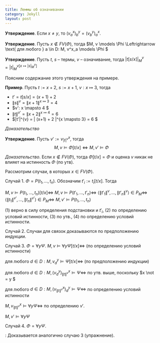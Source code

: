 ```yaml
---
title: Леммы об означивании
category: Jekyll
layout: post
---
```


**Утверждение**. Если $x \not = y$, то $(v^x_a)^y_b = (v^y_b)^x_a$. 

**Утверждение**. Пусть $x \not \in FV(\Phi)$, тогда $M, v \models \Phi \Leftrightarrow \text{ для любого } a \in D: M, v^x_a \models \Phi $

**Утверждение**. Пусть $t$, $s$ – термы, $v$ – означивание, тогда $|t[s/x]|^v_M = |t|_M^{v[x \mapsto |s|^v_M ]}$

Поясним содержание этого утверждения на примере.

**Пример**. Пусть $t:= x + 2$, $s:= x + 1$, $v: x \mapsto 3$, тогда
* $t'= t[s/x]= (x + 1) + 2$
* $\|s\|^v = \|x+1\|^{x \mapsto 3} = 4$
* $v': x \mapsto 4 $
* $\|t\|^{v'}= \|x + 2\|^{x \mapsto 4} = 6$
* $\|t'\|^{v} = \| (x+1) + 2 \|^{x \mapsto 3} = 6 $

*Доказательство* 

**Утверждение**. Пусть $v':= v^x_{|t|^v}$, тогда
$$M, v \models \Phi [t/x] \iff M, v' \models \Phi$$

*Доказательство*. Если $x \not \in FV(\Phi)$, тогда $\Phi[t/x] = \Phi$ и оценка  $v$ никак не влияет на истинность $\Phi$ (по утв).

Рассмотрим случаи, в которых $x \in FV(\Phi)$.

Случай 1. $\Phi = P(t_1, \dots, t_n)$. Обозначим $t'_i:=t_i[t/x]$. Тогда

$M, v \models P(t_1, \dots, t_n)[t/x] \Leftrightarrow$
$M, v \models P(t'_1, \dots, t'_n) \Leftrightarrow$ 
$\langle  \|t'_1\|^v, \dots, \|t'_n\|^v \rangle \in P_M \Leftrightarrow$
$\langle  \|t_1\|^{v'}, \dots, \|t_n\|^{v'} \rangle \in P_M  \Leftrightarrow$ 
$M, v' \models P(t_1, \dots, t_n)$

$(1)$ верно в силу определения подстановки и $t'_i$, $(2)$ по определению условий истинности, $(3)$ по утв., $(4)$ по определению условий истинности.

Случай 2. Случаи для связок доказываются по предположению индукции.

Случай 3. $\Phi = \forall y \Psi$. $M, v \models \forall y \Psi [t/x] \Leftrightarrow$ (по определению условий истинности)

для любого $d \in D: M, v^y_d \models \Psi [t/x]  \Leftrightarrow$ (по предположению индукции)

для любого $d \in D: M, (v^y_d)^x_{\|t\|^v} \models \Psi \Leftrightarrow$ по утв. выше, поскольку $x \not = y $

для любого $d \in D: M, (v^x_{\|t\|^v})^y_d \models \Psi \Leftrightarrow$ по определению условий истинности

$M, v^x_{\|t\|^v} \models \forall y \Psi \Leftrightarrow$ по определению $v'$.

$M, v' \models \forall y \Psi$ 

Случай 4. $\Phi = \forall y \Psi$.  

: Доказывается аналогично случаю 3 (упражнение).
